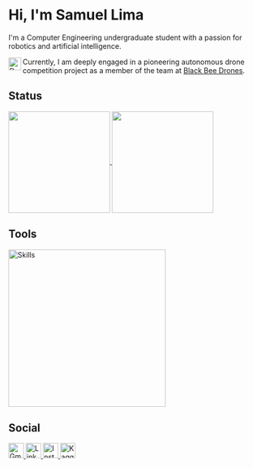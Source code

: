 # Hi, I'm Samuel Lima

I'm a Computer Engineering undergraduate student with a passion for robotics and artificial intelligence.

<img align="left" width="25" height="25" src="https://images.emojiterra.com/google/noto-emoji/unicode-15/animated/1f41d.gif" alt="Descrição do GIF">

Currently, I am deeply engaged in a pioneering autonomous drone competition project as a member of the team at [Black Bee Drones](https://www.instagram.com/blackbeedrones?utm_source=ig_web_button_share_sheet&igsh=ZDNlZDc0MzIxNw==).


## Status
<a href="https://github.com/samuellimabraz">
  <img height=200 align="center" src="https://github-readme-stats.vercel.app/api/top-langs/?username=samuellimabraz&theme=one_dark_pro&hide_langs_below=1&layout=compact&hide=css,cmake&hide_progress=false&size_weight=0.1&count_weight=0.9" />
</a>
<a href="https://github.com/samuellimabraz">
  <img height=200 align="center" src="https://github-readme-stats.vercel.app/api?username=samuellimabraz&show_icons=true&theme=one_dark_pro&layout=compact&card_width=320" />
</a>

<br>  

## Tools
<p align="left">
  <a href="https://skillicons.dev">
    <img src="https://skillicons.dev/icons?i=tensorflow,ros,opencv,scikitlearn,python,cpp,java,c,linux,ubuntu,raspberrypi,arduino&theme=dark&perline=4" alt="Skills" width="310"/>
  </a>
</p>


## Social
<div align="left">
  <a href="mailto:contato.samuellimabraz@gmail.com">
    <img height="30" src="https://img.shields.io/badge/-Gmail-%23333?style=for-the-badge&logo=gmail&logoColor=white" alt="Gmail" target="_blank">
  </a>
  
  <a href="https://www.linkedin.com/in/samuel-lima-braz/">
    <img height="30" src="https://img.shields.io/static/v1?message=LinkedIn&logo=linkedin&label=&color=0077B5&logoColor=white&labelColor=&style=for-the-badge" alt="LinkedIn" target="_blank">
  </a>
  
  <a href="https://www.instagram.com/samuellimabraz/" alt="Instagram">
    <img height="30" src="https://img.shields.io/badge/-Instagram-DF0174?style=for-the-badge&labelColor=DF0174&logo=instagram&logoColor=white&link=https://www.instagram.com/samuellimabraz/" alt="Instagram" target="_blank">
  </a>

  <a href="https://www.kaggle.com/samuellimabraz" alt="Kaggle">
    <img height="30" src="https://img.shields.io/badge/-Kaggle-20BEFF?style=for-the-badge&labelColor=20BEFF&logo=kaggle&logoColor=white&link=https://www.kaggle.com/samuellimabraz" alt="Kaggle" target="_blank">
  </a>
</div>



